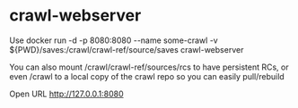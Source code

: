 # crawl-webserver

Use docker run -d -p 8080:8080 --name some-crawl -v ${PWD}/saves:/crawl/crawl-ref/source/saves crawl-webserver

You can also mount /crawl/crawl-ref/sources/rcs to have persistent RCs, or even /crawl to a local copy of the crawl repo so you can easily pull/rebuild 

Open URL http://127.0.0.1:8080

